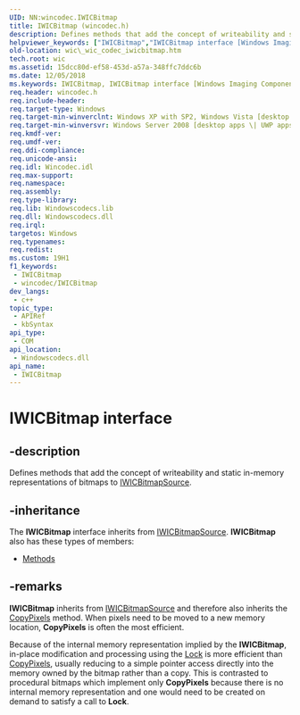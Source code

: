 ```yaml
---
UID: NN:wincodec.IWICBitmap
title: IWICBitmap (wincodec.h)
description: Defines methods that add the concept of writeability and static in-memory representations of bitmaps to IWICBitmapSource.
helpviewer_keywords: ["IWICBitmap","IWICBitmap interface [Windows Imaging Component]","IWICBitmap interface [Windows Imaging Component]","described","_wic_codec_iwicbitmap","wic._wic_codec_iwicbitmap","wincodec/IWICBitmap"]
old-location: wic\_wic_codec_iwicbitmap.htm
tech.root: wic
ms.assetid: 15dcc80d-ef58-453d-a57a-348ffc7ddc6b
ms.date: 12/05/2018
ms.keywords: IWICBitmap, IWICBitmap interface [Windows Imaging Component], IWICBitmap interface [Windows Imaging Component],described, _wic_codec_iwicbitmap, wic._wic_codec_iwicbitmap, wincodec/IWICBitmap
req.header: wincodec.h
req.include-header: 
req.target-type: Windows
req.target-min-winverclnt: Windows XP with SP2, Windows Vista [desktop apps \| UWP apps]
req.target-min-winversvr: Windows Server 2008 [desktop apps \| UWP apps]
req.kmdf-ver: 
req.umdf-ver: 
req.ddi-compliance: 
req.unicode-ansi: 
req.idl: Wincodec.idl
req.max-support: 
req.namespace: 
req.assembly: 
req.type-library: 
req.lib: Windowscodecs.lib
req.dll: Windowscodecs.dll
req.irql: 
targetos: Windows
req.typenames: 
req.redist: 
ms.custom: 19H1
f1_keywords:
 - IWICBitmap
 - wincodec/IWICBitmap
dev_langs:
 - c++
topic_type:
 - APIRef
 - kbSyntax
api_type:
 - COM
api_location:
 - Windowscodecs.dll
api_name:
 - IWICBitmap
---
```


# IWICBitmap interface


## -description

Defines methods that add the concept of writeability and static in-memory representations of bitmaps to <a href="/windows/desktop/api/wincodec/nn-wincodec-iwicbitmapsource">IWICBitmapSource</a>.

## -inheritance

The <b xmlns:loc="http://microsoft.com/wdcml/l10n">IWICBitmap</b> interface inherits from <a href="/windows/desktop/api/wincodec/nn-wincodec-iwicbitmapsource">IWICBitmapSource</a>. <b>IWICBitmap</b> also has these types of members:
<ul>
<li><a href="https://docs.microsoft.com/">Methods</a></li>
</ul>

## -remarks

<b>IWICBitmap</b> inherits from <a href="/windows/desktop/api/wincodec/nn-wincodec-iwicbitmapsource">IWICBitmapSource</a> and therefore also inherits the <a href="/windows/desktop/api/wincodec/nf-wincodec-iwicbitmapsource-copypixels">CopyPixels</a> method.
            When pixels need to be moved to a new memory location, <b>CopyPixels</b> is often the most efficient.
         

Because of the internal memory representation implied by the <b>IWICBitmap</b>, in-place modification and processing using the <a href="/windows/desktop/api/wincodec/nf-wincodec-iwicbitmap-lock">Lock</a> is more efficient than <a href="/windows/desktop/api/wincodec/nf-wincodec-iwicbitmapsource-copypixels">CopyPixels</a>, usually reducing to a simple pointer access directly into the memory owned by the bitmap rather than a copy. 
            This is contrasted to procedural bitmaps which implement only <b>CopyPixels</b> because there is no internal memory representation and one would need to be created on demand to satisfy a call to <b>Lock</b>.
